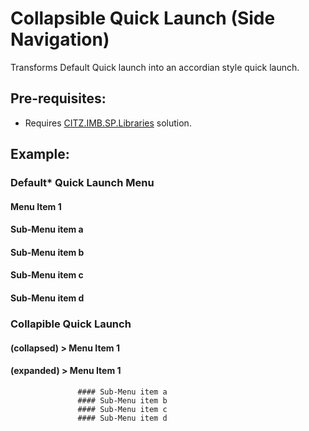 # Collapsible Quick Launch (Side Navigation)
Transforms Default Quick launch into an accordian style quick launch.

## Pre-requisites:
- Requires [CITZ.IMB.SP.Libraries](../libraries) solution.

## Example:

### Default* Quick Launch Menu

 #### Menu Item 1
   #### Sub-Menu item a
   #### Sub-Menu item b
   #### Sub-Menu item c
   #### Sub-Menu item d
   
### Collapible Quick Launch

 #### (collapsed) > Menu Item 1
 
 #### (expanded) > Menu Item 1
                   #### Sub-Menu item a
                   #### Sub-Menu item b
                   #### Sub-Menu item c
                   #### Sub-Menu item d

   
      
